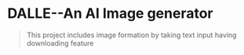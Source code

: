 ﻿# DALLE--An AI Image generator 
 >This project includes image formation by taking text input
>having downloading feature

